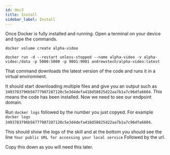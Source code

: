 ```yaml
---
id: doc3
title: Install
sidebar_label: Install
---
```


Once Docker is fully installed and running. Open a terminal on your device and type the commands.

``` docker volume create alpha-video ```


``` docker run -d --restart unless-stopped --name alpha-video -v alpha-video:/data -p 5000:5000 -p 9001:9001 andrewstech/alpha-video:latest ```


That command downloads the latest version of the code and runs it in a virtual environment.

It should start downloading multiple files and give you an output such as ``` 3493783796b56777987287120c5e3d4defa418d58825d22aa7b1a7c96dfa6604 ```. This means the code has been installed. Now we need to see our endpoint domain.

Run ``` docker logs ``` followed by the number you just copyed. For example ``` docker logs 3493783796b56777987287120c5e3d4defa418d58825d22aa7b1a7c96dfa6604 ```.

This should show the logs of the skill and at the bottom you should see the line ``` Your public URL for accessing your local service ``` Followed by the url.

Copy this down as you will need this later. 





